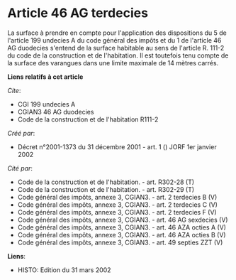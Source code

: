 # Article 46 AG terdecies

La surface à prendre en compte pour l'application des dispositions du 5 de l'article 199 undecies A du code général des
impôts et du 1 de l'article 46 AG duodecies s'entend de la surface habitable au sens de l'article R. 111-2 du code de la
construction et de l'habitation. Il est toutefois tenu compte de la surface des varangues dans une limite maximale de 14
mètres carrés.

**Liens relatifs à cet article**

_Cite_:

  - CGI 199 undecies A
  - CGIAN3 46 AG duodecies
  - Code de la construction et de l'habitation R111-2

_Créé par_:

  - Décret n°2001-1373 du 31 décembre 2001 - art. 1 () JORF 1er janvier 2002

_Cité par_:

  - Code de la construction et de l'habitation. - art. R302-28 (T)
  - Code de la construction et de l'habitation. - art. R302-29 (T)
  - Code général des impôts, annexe 3, CGIAN3. - art. 2 terdecies B (V)
  - Code général des impôts, annexe 3, CGIAN3. - art. 2 terdecies C (V)
  - Code général des impôts, annexe 3, CGIAN3. - art. 2 terdecies F (V)
  - Code général des impôts, annexe 3, CGIAN3. - art. 46 AG sexdecies (V)
  - Code général des impôts, annexe 3, CGIAN3. - art. 46 AZA octies A (V)
  - Code général des impôts, annexe 3, CGIAN3. - art. 46 AZA octies B (V)
  - Code général des impôts, annexe 3, CGIAN3. - art. 49 septies ZZT (V)

**Liens**:

  - HISTO: Edition du 31 mars 2002
